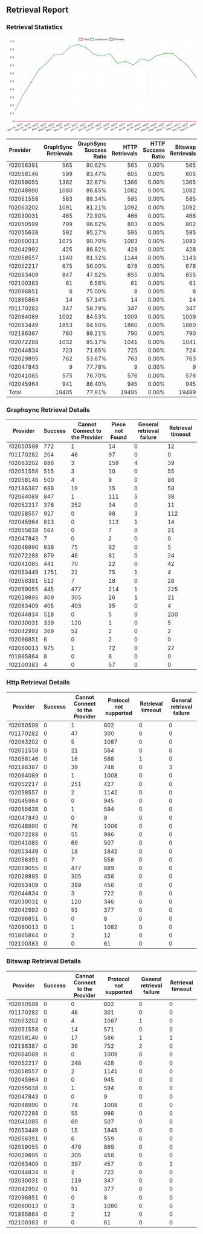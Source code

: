 ## Retrieval Report
### Retrieval Statistics
<img src="https://raw.githubusercontent.com/data-preservation-programs/filplus-checker-assets/main/filecoin-project/filecoin-plus-large-datasets/issues/1661/1695086317247.png"/>

| Provider  | GraphSync Retrievals | GraphSync Success Ratio | HTTP Retrievals | HTTP Success Ratio | Bitswap Retrievals | Bitswap Success Ratio |
| :-------- | -------------------: | ----------------------: | --------------: | -----------------: | -----------------: | --------------------: |
| f02056391 |                  565 |                  90.62% |             565 |              0.00% |                565 |                 0.00% |
| f02058146 |                  599 |                  83.47% |             605 |              0.00% |                605 |                 0.00% |
| f02059055 |                 1362 |                  32.67% |            1366 |              0.00% |               1365 |                 0.00% |
| f02048990 |                 1080 |                  86.85% |            1082 |              0.00% |               1082 |                 0.00% |
| f02051558 |                  583 |                  88.34% |             585 |              0.00% |                585 |                 0.00% |
| f02063202 |                 1091 |                  81.21% |            1092 |              0.00% |               1092 |                 0.00% |
| f02030031 |                  465 |                  72.90% |             466 |              0.00% |                466 |                 0.00% |
| f02050599 |                  799 |                  96.62% |             803 |              0.00% |                802 |                 0.00% |
| f02055638 |                  592 |                  95.27% |             595 |              0.00% |                595 |                 0.00% |
| f02060013 |                 1075 |                  90.70% |            1083 |              0.00% |               1083 |                 0.00% |
| f02042992 |                  425 |                  86.82% |             428 |              0.00% |                428 |                 0.00% |
| f02058557 |                 1140 |                  81.32% |            1144 |              0.00% |               1143 |                 0.00% |
| f02052217 |                  675 |                  56.00% |             678 |              0.00% |                676 |                 0.00% |
| f02063409 |                  847 |                  47.82% |             855 |              0.00% |                855 |                 0.00% |
| f02100383 |                   61 |                   6.56% |              61 |              0.00% |                 61 |                 0.00% |
| f02096851 |                    8 |                  75.00% |               8 |              0.00% |                  8 |                 0.00% |
| f01865864 |                   14 |                  57.14% |              14 |              0.00% |                 14 |                 0.00% |
| f01170282 |                  347 |                  58.79% |             347 |              0.00% |                347 |                 0.00% |
| f02064089 |                 1002 |                  84.53% |            1009 |              0.00% |               1009 |                 0.00% |
| f02053449 |                 1853 |                  94.50% |            1860 |              0.00% |               1860 |                 0.00% |
| f02186387 |                  780 |                  88.21% |             790 |              0.00% |                790 |                 0.00% |
| f02072288 |                 1032 |                  85.17% |            1041 |              0.00% |               1041 |                 0.00% |
| f02044834 |                  723 |                  71.65% |             725 |              0.00% |                724 |                 0.00% |
| f02029895 |                  762 |                  53.67% |             763 |              0.00% |                763 |                 0.00% |
| f02047843 |                    9 |                  77.78% |               9 |              0.00% |                  9 |                 0.00% |
| f02041085 |                  575 |                  76.70% |             576 |              0.00% |                576 |                 0.00% |
| f02045964 |                  941 |                  86.40% |             945 |              0.00% |                945 |                 0.00% |
| Total     |                19405 |                  77.81% |           19495 |              0.00% |              19489 |                 0.00% |

### Graphsync Retrieval Details
| Provider  | Success | Cannot Connect to the Provider | Piece not Found | General retrieval failure | Retrieval timeout |
| --------- | ------- | ------------------------------ | --------------- | ------------------------- | ----------------- |
| f02050599 | 772     | 1                              | 14              | 0                         | 12                |
| f01170282 | 204     | 46                             | 97              | 0                         | 0                 |
| f02063202 | 886     | 3                              | 159             | 4                         | 39                |
| f02051558 | 515     | 3                              | 10              | 0                         | 55                |
| f02058146 | 500     | 4                              | 9               | 0                         | 86                |
| f02186387 | 688     | 19                             | 15              | 0                         | 58                |
| f02064089 | 847     | 1                              | 111             | 5                         | 38                |
| f02052217 | 378     | 252                            | 34              | 0                         | 11                |
| f02058557 | 927     | 0                              | 98              | 3                         | 112               |
| f02045964 | 813     | 0                              | 113             | 1                         | 14                |
| f02055638 | 564     | 0                              | 7               | 0                         | 21                |
| f02047843 | 7       | 0                              | 2               | 0                         | 0                 |
| f02048990 | 938     | 75                             | 62              | 0                         | 5                 |
| f02072288 | 879     | 48                             | 81              | 0                         | 24                |
| f02041085 | 441     | 70                             | 22              | 0                         | 42                |
| f02053449 | 1751    | 22                             | 75              | 1                         | 4                 |
| f02056391 | 512     | 7                              | 18              | 0                         | 28                |
| f02059055 | 445     | 477                            | 214             | 1                         | 225               |
| f02029895 | 409     | 305                            | 26              | 1                         | 21                |
| f02063409 | 405     | 403                            | 35              | 0                         | 4                 |
| f02044834 | 518     | 0                              | 5               | 0                         | 200               |
| f02030031 | 339     | 120                            | 1               | 0                         | 5                 |
| f02042992 | 369     | 52                             | 2               | 0                         | 2                 |
| f02096851 | 6       | 0                              | 2               | 0                         | 0                 |
| f02060013 | 975     | 1                              | 72              | 0                         | 27                |
| f01865864 | 8       | 0                              | 6               | 0                         | 0                 |
| f02100383 | 4       | 0                              | 57              | 0                         | 0                 |

### Http Retrieval Details
| Provider  | Success | Cannot Connect to the Provider | Protocol not supported | Retrieval timeout | General retrieval failure |
| --------- | ------- | ------------------------------ | ---------------------- | ----------------- | ------------------------- |
| f02050599 | 0       | 1                              | 802                    | 0                 | 0                         |
| f01170282 | 0       | 47                             | 300                    | 0                 | 0                         |
| f02063202 | 0       | 5                              | 1087                   | 0                 | 0                         |
| f02051558 | 0       | 21                             | 564                    | 0                 | 0                         |
| f02058146 | 0       | 16                             | 588                    | 1                 | 0                         |
| f02186387 | 0       | 39                             | 748                    | 0                 | 3                         |
| f02064089 | 0       | 1                              | 1008                   | 0                 | 0                         |
| f02052217 | 0       | 251                            | 427                    | 0                 | 0                         |
| f02058557 | 0       | 2                              | 1142                   | 0                 | 0                         |
| f02045964 | 0       | 0                              | 945                    | 0                 | 0                         |
| f02055638 | 0       | 1                              | 594                    | 0                 | 0                         |
| f02047843 | 0       | 0                              | 9                      | 0                 | 0                         |
| f02048990 | 0       | 76                             | 1006                   | 0                 | 0                         |
| f02072288 | 0       | 55                             | 986                    | 0                 | 0                         |
| f02041085 | 0       | 69                             | 507                    | 0                 | 0                         |
| f02053449 | 0       | 18                             | 1842                   | 0                 | 0                         |
| f02056391 | 0       | 7                              | 558                    | 0                 | 0                         |
| f02059055 | 0       | 477                            | 889                    | 0                 | 0                         |
| f02029895 | 0       | 305                            | 458                    | 0                 | 0                         |
| f02063409 | 0       | 399                            | 456                    | 0                 | 0                         |
| f02044834 | 0       | 3                              | 722                    | 0                 | 0                         |
| f02030031 | 0       | 120                            | 346                    | 0                 | 0                         |
| f02042992 | 0       | 51                             | 377                    | 0                 | 0                         |
| f02096851 | 0       | 0                              | 8                      | 0                 | 0                         |
| f02060013 | 0       | 1                              | 1082                   | 0                 | 0                         |
| f01865864 | 0       | 2                              | 12                     | 0                 | 0                         |
| f02100383 | 0       | 0                              | 61                     | 0                 | 0                         |

### Bitswap Retrieval Details
| Provider  | Success | Cannot Connect to the Provider | Protocol not supported | General retrieval failure | Retrieval timeout |
| --------- | ------- | ------------------------------ | ---------------------- | ------------------------- | ----------------- |
| f02050599 | 0       | 0                              | 802                    | 0                         | 0                 |
| f01170282 | 0       | 46                             | 301                    | 0                         | 0                 |
| f02063202 | 0       | 4                              | 1087                   | 1                         | 0                 |
| f02051558 | 0       | 14                             | 571                    | 0                         | 0                 |
| f02058146 | 0       | 17                             | 586                    | 1                         | 1                 |
| f02186387 | 0       | 36                             | 752                    | 2                         | 0                 |
| f02064089 | 0       | 0                              | 1009                   | 0                         | 0                 |
| f02052217 | 0       | 248                            | 428                    | 0                         | 0                 |
| f02058557 | 0       | 2                              | 1141                   | 0                         | 0                 |
| f02045964 | 0       | 0                              | 945                    | 0                         | 0                 |
| f02055638 | 0       | 1                              | 594                    | 0                         | 0                 |
| f02047843 | 0       | 0                              | 9                      | 0                         | 0                 |
| f02048990 | 0       | 74                             | 1008                   | 0                         | 0                 |
| f02072288 | 0       | 55                             | 986                    | 0                         | 0                 |
| f02041085 | 0       | 69                             | 507                    | 0                         | 0                 |
| f02053449 | 0       | 15                             | 1845                   | 0                         | 0                 |
| f02056391 | 0       | 6                              | 559                    | 0                         | 0                 |
| f02059055 | 0       | 476                            | 889                    | 0                         | 0                 |
| f02029895 | 0       | 305                            | 458                    | 0                         | 0                 |
| f02063409 | 0       | 397                            | 457                    | 0                         | 1                 |
| f02044834 | 0       | 2                              | 722                    | 0                         | 0                 |
| f02030031 | 0       | 119                            | 347                    | 0                         | 0                 |
| f02042992 | 0       | 51                             | 377                    | 0                         | 0                 |
| f02096851 | 0       | 0                              | 8                      | 0                         | 0                 |
| f02060013 | 0       | 3                              | 1080                   | 0                         | 0                 |
| f01865864 | 0       | 2                              | 12                     | 0                         | 0                 |
| f02100383 | 0       | 0                              | 61                     | 0                         | 0                 |

